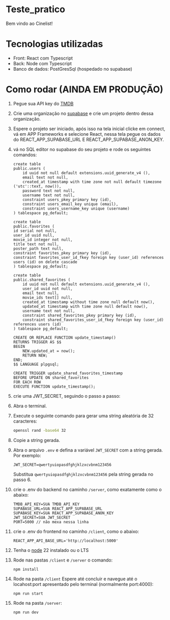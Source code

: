 ﻿# Teste_pratico

Bem vindo ao Cinelist!

# Tecnologias utilizadas

- Front: React com Typescript
- Back: Node com Typescript
- Banco de dados: PostGresSql (hospedado no supabase)

# Como rodar (AINDA EM PRODUÇÃO)

1. Pegue sua API key do [TMDB](https://developer.themoviedb.org/reference/intro/getting-started)
2. Crie uma organização no [supabase](https://supabase.com) e crie um projeto dentro dessa organização.
3. Espere o projeto ser iniciado, após isso na tela inicial clicke em connect, vá em APP Frameworks e selecione React, nessa tela pegue os dados do REACT_APP_SUPABASE_URL E REACT_APP_SUPABASE_ANON_KEY.

4. vá no SQL editor no supabase do seu projeto e rode os seguintes comandos:

   ```
   create table
   public.users (
       id uuid not null default extensions.uuid_generate_v4 (),
       email text not null,
       created_at timestamp with time zone not null default timezone ('utc'::text, now()),
       password text not null,
       username text not null,
       constraint users_pkey primary key (id),
       constraint users_email_key unique (email),
       constraint users_username_key unique (username)
   ) tablespace pg_default;

   create table
   public.favorites (
   id serial not null,
   user_id uuid null,
   movie_id integer not null,
   title text not null,
   poster_path text null,
   constraint favorites_pkey primary key (id),
   constraint favorites_user_id_fkey foreign key (user_id) references users (id) on delete cascade
   ) tablespace pg_default;

   create table
   public.shared_favorites (
       id uuid not null default extensions.uuid_generate_v4 (),
       user_id uuid not null,
       email text null,
       movie_ids text[] null,
       created_at timestamp without time zone null default now(),
       updated_at timestamp with time zone null default now(),
       username text not null,
       constraint shared_favorites_pkey primary key (id),
       constraint shared_favorites_user_id_fkey foreign key (user_id) references users (id)
   ) tablespace pg_default;

   CREATE OR REPLACE FUNCTION update_timestamp()
   RETURNS TRIGGER AS $$
   BEGIN
       NEW.updated_at = now();
       RETURN NEW;
   END;
   $$ LANGUAGE plpgsql;

   CREATE TRIGGER update_shared_favorites_timestamp
   BEFORE UPDATE ON shared_favorites
   FOR EACH ROW
   EXECUTE FUNCTION update_timestamp();

   ```

5. crie uma JWT_SECRET, seguindo o passo a passo:
6. Abra o terminal.
7. Execute o seguinte comando para gerar uma string aleatória de 32 caracteres:

   ```sh
   openssl rand -base64 32
   ```

8. Copie a string gerada.
9. Abra o arquivo `.env` e defina a variável `JWT_SECRET` com a string gerada. Por exemplo:

   ```properties
   JWT_SECRET=qwertyuiopasdfghjklzxcvbnm123456
   ```

   Substitua `qwertyuiopasdfghjklzxcvbnm123456` pela string gerada no passo 6.

10. crie o .env do backend no caminho `/server`, como exatamente como o abaixo:

    ```.env
    TMDB_API_KEY=SUA TMDB_API_KEY
    SUPABASE_URL=SUA REACT_APP_SUPABASE_URL
    SUPABASE_KEY=SUA REACT_APP_SUPABASE_ANON_KEY
    JWT_SECRET=SUA JWT_SECRET
    PORT=5000 // não mexa nessa linha
    ```

11. crie o .env do frontend no caminho `/client`, como o abaixo:

    ```.env
    REACT_APP_API_BASE_URL='http://localhost:5000'
    ```

12. Tenha o [node](https://nodejs.org/pt) 22 instalado ou o LTS

13. Rode nas pastas `/client` e `/server` o comando:

    ```
    npm install
    ```

14. Rode na pasta `/client` Espere até concluir e navegue até o locahost:port apresentado pelo terminal (normalmente port:4000):

    ```
    npm run start
    ```

15. Rode na pasta `/server`:
    ```
    npm run dev
    ```

